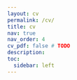 ```yaml
---
layout: cv
permalink: /cv/
title: cv
nav: true
nav_order: 4
cv_pdf: false # TODO
description:
toc:
  sidebar: left
---
```

